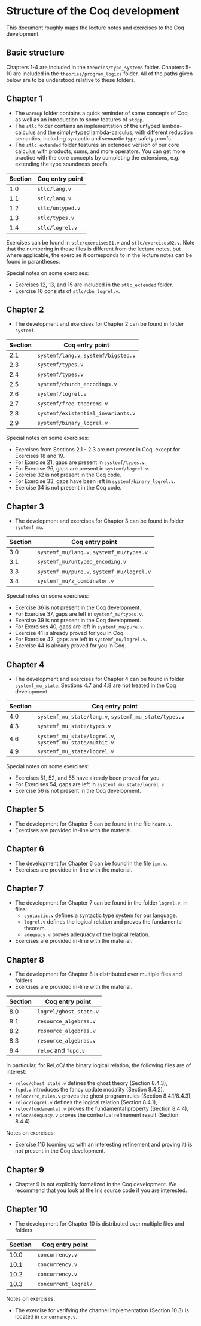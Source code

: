 # Structure of the Coq development

This document roughly maps the lecture notes and exercises to the Coq development.

## Basic structure
Chapters 1-4 are included in the `theories/type_systems` folder.
Chapters 5-10 are included in the `theories/program_logics` folder.
All of the paths given below are to be understood relative to these folders.

## Chapter 1
* The `warmup` folder contains a quick reminder of some concepts of Coq as well as an introduction to some features of `stdpp`.
* The `stlc` folder contains an implementation of the untyped lambda-calculus and the simply-typed lambda-calculus, with different reduction semantics, including syntactic and semantic type safety proofs.
* The `stlc_extended` folder features an extended version of our core calculus with products, sums, and more operators. You can get more practice with the core concepts by completing the extensions, e.g. extending the type soundness proofs.

| Section | Coq entry point          |
|---------|--------------------------|
| 1.0     | `stlc/lang.v`            |
| 1.1     | `stlc/lang.v`            |
| 1.2     | `stlc/untyped.v`         |
| 1.3     | `stlc/types.v`           |
| 1.4     | `stlc/logrel.v`          |

Exercises can be found in `stlc/exercises01.v` and `stlc/exercises02.v`. Note that the numbering in these files is different from the lecture notes, but where applicable, the exercise it corresponds to in the lecture notes can be found in parantheses.

Special notes on some exercises:
* Exercises 12, 13, and 15 are included in the `stlc_extended` folder.
* Exercise 16 consists of `stlc/cbn_logrel.v`.


## Chapter 2
* The development and exercises for Chapter 2 can be found in folder `systemf`.

| Section | Coq entry point                             |
|---------|---------------------------------------------|
| 2.1     | `systemf/lang.v`, `systemf/bigstep.v`       |
| 2.3     | `systemf/types.v`                           |
| 2.4     | `systemf/types.v`                           |
| 2.5     | `systemf/church_encodings.v`                |
| 2.6     | `systemf/logrel.v`                          |
| 2.7     | `systemf/free_theorems.v`                   |
| 2.8     | `systemf/existential_invariants.v`          |
| 2.9     | `systemf/binary_logrel.v`                   |

Special notes on some exercises:
* Exercises from Sections 2.1 - 2.3 are not present in Coq, except for Exercises 18 and 19.
* For Exercise 21, gaps are present in `systemf/types.v`.
* For Exercise 26, gaps are present in `systemf/logrel.v`.
* Exercise 32 is not present in the Coq code.
* For Exercise 33, gaps have been left in `systemf/binary_logrel.v`.
* Exercise 34 is not present in the Coq code.

## Chapter 3
* The development and exercises for Chapter 3 can be found in folder `systemf_mu`.

| Section | Coq entry point                             |
|---------|---------------------------------------------|
| 3.0     | `systemf_mu/lang.v`, `systemf_mu/types.v`   |
| 3.1     | `systemf_mu/untyped_encoding.v`             |
| 3.3     | `systemf_mu/pure.v`, `systemf_mu/logrel.v`  |
| 3.4     | `systemf_mu/z_combinator.v`                 |


Special notes on some exercises:
* Exercise 36 is not present in the Coq development.
* For Exercise 37, gaps are left in `systemf_mu/types.v`.
* Exercise 39 is not present in the Coq development.
* For Exercises 40, gaps are left in `systemf_mu/pure.v`.
* Exercise 41 is already proved for you in Coq.
* For Exercise 42, gaps are left in `systemf_mu/logrel.v`.
* Exercise 44 is already proved for you in Coq.

## Chapter 4
* The development and exercises for Chapter 4 can be found in folder `systemf_mu_state`.
  Sections 4.7 and 4.8 are not treated in the Coq development.

| Section | Coq entry point                                                   |
|---------|-------------------------------------------------------------------|
| 4.0     | `systemf_mu_state/lang.v`, `systemf_mu_state/types.v`             |
| 4.3     | `systemf_mu_state/types.v`                                        |
| 4.6     | `systemf_mu_state/logrel.v`, `systemf_mu_state/mutbit.v`          |
| 4.9     | `systemf_mu_state/logrel.v`                                       |

Special notes on some exercises:
* Exercises 51, 52, and 55 have already been proved for you.
* For Exercises 54, gaps are left in `systemf_mu_state/logrel.v`.
* Exercise 56 is not present in the Coq development.

## Chapter 5
* The development for Chapter 5 can be found in the file `hoare.v`.
* Exercises are provided in-line with the material.

## Chapter 6
* The development for Chapter 6 can be found in the file `ipm.v`.
* Exercises are provided in-line with the material.

## Chapter 7
* The development for Chapter 7 can be found in the folder `logrel.v`, in files:
  + `syntactic.v` defines a syntactic type system for our language.
  + `logrel.v` defines the logical relation and proves the fundamental theorem.
  + `adequacy.v` proves adequacy of the logical relation.
* Exercises are provided in-line with the material.

## Chapter 8
* The development for Chapter 8 is distributed over multiple files and folders.
* Exercises are provided in-line with the material.

| Section | Coq entry point                                                   |
|---------|-------------------------------------------------------------------|
| 8.0     | `logrel/ghost_state.v`                                            |
| 8.1     | `resource_algebras.v`                                             |
| 8.2     | `resource_algebras.v`                                             |
| 8.3     | `resource_algebras.v`                                             |
| 8.4     | `reloc` and `fupd.v`                                              |

In particular, for ReLoC/ the binary logical relation, the following files are of interest:
- `reloc/ghost_state.v` defines the ghost theory (Section 8.4.3),
- `fupd.v` introduces the fancy update modality (Section 8.4.2),
- `reloc/src_rules.v` proves the ghost program rules (Section 8.4.1/8.4.3),
- `reloc/logrel.v` defines the logical relation (Section 8.4.1),
- `reloc/fundamental.v` proves the fundamental property (Section 8.4.4),
- `reloc/adequacy.v` proves the contextual refinement result (Section 8.4.4).

Notes on exercises:
* Exercise 116 (coming up with an interesting refinement and proving it) is not present in the Coq development.

## Chapter 9
* Chapter 9 is not explicitly formalized in the Coq development. We recommend that you look at the Iris source code if you are interested.

## Chapter 10
* The development for Chapter 10 is distributed over multiple files and folders.

| Section | Coq entry point                                                   |
|---------|-------------------------------------------------------------------|
| 10.0    | `concurrency.v`                                                   |
| 10.1    | `concurrency.v`                                                   |
| 10.2    | `concurrency.v`                                                   |
| 10.3    | `concurrent_logrel/`                                              |

Notes on exercises:
* The exercise for verifying the channel implementation (Section 10.3) is located in `concurrency.v`.
